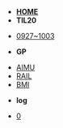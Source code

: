 <!-- docs/_sidebar.md -->

- **[HOME](/README.md)**
- **TIL20**
* [0927~1003](/TIL20/0927-1003.md)
- **GP**
* [AIMU](/GP/AIMU.md)
* [RAIL](/GP/RAIL.md)
* [BMI](/GP/BMI.md)
- **log**
* [0](/log/0.md)